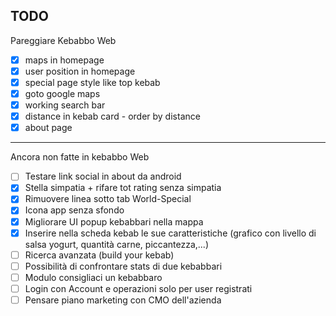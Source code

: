 ## TODO
Pareggiare Kebabbo Web
- [x] maps in homepage
- [x] user position in homepage
- [x] special page style like top kebab
- [x] goto google maps
- [x] working search bar
- [x] distance in kebab card - order by distance
- [x] about page

---

Ancora non fatte in kebabbo Web
- [ ] Testare link social in about da android
- [x] Stella simpatia + rifare tot rating senza simpatia
- [x] Rimuovere linea sotto tab World-Special
- [x] Icona app senza sfondo
- [x] Migliorare UI popup kebabbari nella mappa
- [x] Inserire nella scheda kebab le sue caratteristiche (grafico con livello di salsa yogurt, quantità carne, piccantezza,...)
- [ ] Ricerca avanzata (build your kebab)
- [ ] Possibilità di confrontare stats di due kebabbari
- [ ] Modulo consigliaci un kebabbaro
- [ ] Login con Account e operazioni solo per user registrati
- [ ] Pensare piano marketing con CMO dell'azienda
